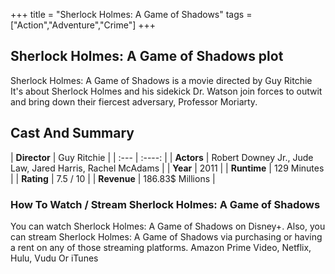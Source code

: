 +++
title = "Sherlock Holmes: A Game of Shadows"
tags = ["Action","Adventure","Crime"]
+++
## Sherlock Holmes: A Game of Shadows plot
Sherlock Holmes: A Game of Shadows is a movie directed by Guy Ritchie It's about Sherlock Holmes and his sidekick Dr. Watson join forces to outwit and bring down their fiercest adversary, Professor Moriarty.
## Cast And Summary
| **Director**      | Guy Ritchie |
    | :---        |    :----:   |
    |  **Actors** | Robert Downey Jr., Jude Law, Jared Harris, Rachel McAdams |
    | **Year**   | 2011    |
    |  **Runtime** | 129 Minutes |
    |  **Rating** | 7.5 / 10 | 
    |  **Revenue** | 186.83$ Millions |
### How To Watch / Stream Sherlock Holmes: A Game of Shadows
You can watch Sherlock Holmes: A Game of Shadows on Disney+.
Also, you can stream Sherlock Holmes: A Game of Shadows via purchasing or having a rent on any of those streaming platforms.
Amazon Prime Video, Netflix, Hulu, Vudu Or iTunes